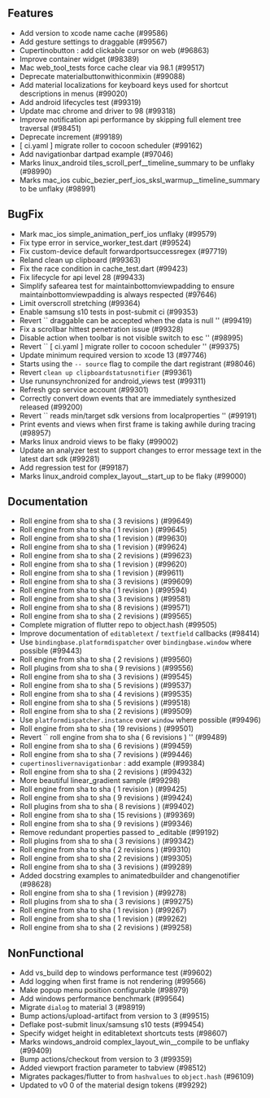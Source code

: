 
## Features

- Add version to xcode name cache (#99586)
- Add gesture settings to draggable (#99567)
- Cupertinobutton : add clickable cursor on web (#96863)
- Improve container widget (#98389)
- Mac web_tool_tests force cache clear via 98.1 (#99517)
- Deprecate materialbuttonwithiconmixin (#99088)
- Add material localizations for keyboard keys used for shortcut descriptions in menus (#99020)
- Add android lifecycles test (#99319)
- Update mac chrome and driver to 98 (#99318)
- Improve notification api performance by skipping full element tree traversal (#98451)
- Deprecate increment (#99189)
- [ ci.yaml ] migrate roller to cocoon scheduler (#99162)
- Add navigationbar dartpad example (#97046)
- Marks linux_android tiles_scroll_perf__timeline_summary to be unflaky (#98990)
- Marks mac_ios cubic_bezier_perf_ios_sksl_warmup__timeline_summary to be unflaky (#98991)

## BugFix

- Mark mac_ios simple_animation_perf_ios unflaky (#99579)
- Fix type error in service_worker_test.dart (#99524)
- Fix custom-device default forwardportsuccessregex (#97719)
- Reland clean up clipboard (#99363)
- Fix the race condition in cache_test.dart (#99423)
- Fix lifecycle for api level 28 (#99433)
- Simplify safearea test for maintainbottomviewpadding to ensure maintainbottomviewpadding is always respected (#97646)
- Limit overscroll stretching (#99364)
- Enable samsung s10 tests in post-submit ci (#99353)
- Revert `` draggable can be accepted when the data is null '' (#99419)
- Fix a scrollbar hittest penetration issue (#99328)
- Disable action when toolbar is not visible switch to esc '' (#98995)
- Revert `` [ ci.yaml ] migrate roller to cocoon scheduler '' (#99375)
- Update minimum required version to xcode 13 (#97746)
- Starts using the ` -- source ` flag to compile the dart registrant (#98046)
- Revert `` clean up clipboardstatusnotifier `` (#99361)
- Use rununsynchronized for android_views test (#99311)
- Refresh gcp service account (#99301)
- Correctly convert down events that are immediately synthesized released (#99200)
- Revert `` reads min/target sdk versions from localproperties '' (#99191)
- Print events and views when first frame is taking awhile during tracing (#98957)
- Marks linux android views to be flaky (#99002)
- Update an analyzer test to support changes to error message text in the latest dart sdk (#99281)
- Add regression test for (#99187)
- Marks linux_android complex_layout__start_up to be flaky (#99000)

## Documentation

- Roll engine from sha to sha ( 3 revisions ) (#99649)
- Roll engine from sha to sha ( 1 revision ) (#99645)
- Roll engine from sha to sha ( 1 revision ) (#99630)
- Roll engine from sha to sha ( 1 revision ) (#99624)
- Roll engine from sha to sha ( 2 revisions ) (#99623)
- Roll engine from sha to sha ( 1 revision ) (#99620)
- Roll engine from sha to sha ( 1 revision ) (#99611)
- Roll engine from sha to sha ( 3 revisions ) (#99609)
- Roll engine from sha to sha ( 1 revision ) (#99594)
- Roll engine from sha to sha ( 3 revisions ) (#99581)
- Roll engine from sha to sha ( 8 revisions ) (#99571)
- Roll engine from sha to sha ( 2 revisions ) (#99565)
- Complete migration of flutter repo to object.hash (#99505)
- Improve documentation of ` editabletext ` / ` textfield ` callbacks (#98414)
- Use ` bindingbase.platformdispatcher ` over ` bindingbase.window ` where possible (#99443)
- Roll engine from sha to sha ( 2 revisions ) (#99560)
- Roll plugins from sha to sha ( 9 revisions ) (#99556)
- Roll engine from sha to sha ( 3 revisions ) (#99545)
- Roll engine from sha to sha ( 5 revisions ) (#99537)
- Roll engine from sha to sha ( 4 revisions ) (#99535)
- Roll engine from sha to sha ( 5 revisions ) (#99518)
- Roll engine from sha to sha ( 2 revisions ) (#99509)
- Use ` platformdispatcher.instance ` over ` window ` where possible (#99496)
- Roll engine from sha to sha ( 19 revisions ) (#99501)
- Revert `` roll engine from sha to sha ( 6 revisions ) '' (#99489)
- Roll engine from sha to sha ( 6 revisions ) (#99459)
- Roll engine from sha to sha ( 7 revisions ) (#99446)
- ` cupertinoslivernavigationbar ` : add example (#99384)
- Roll engine from sha to sha ( 2 revisions ) (#99432)
- More beautiful linear_gradient sample (#99298)
- Roll engine from sha to sha ( 1 revision ) (#99425)
- Roll engine from sha to sha ( 9 revisions ) (#99424)
- Roll plugins from sha to sha ( 8 revisions ) (#99402)
- Roll engine from sha to sha ( 15 revisions ) (#99369)
- Roll engine from sha to sha ( 9 revisions ) (#99346)
- Remove redundant properties passed to _editable (#99192)
- Roll plugins from sha to sha ( 3 revisions ) (#99342)
- Roll engine from sha to sha ( 2 revisions ) (#99310)
- Roll engine from sha to sha ( 2 revisions ) (#99305)
- Roll engine from sha to sha ( 3 revisions ) (#99289)
- Added docstring examples to animatedbuilder and changenotifier (#98628)
- Roll engine from sha to sha ( 1 revision ) (#99278)
- Roll plugins from sha to sha ( 3 revisions ) (#99275)
- Roll engine from sha to sha ( 1 revision ) (#99267)
- Roll engine from sha to sha ( 1 revision ) (#99262)
- Roll engine from sha to sha ( 2 revisions ) (#99258)

## NonFunctional

- Add vs_build dep to windows performance test (#99602)
- Add logging when first frame is not rendering (#99566)
- Make popup menu position configurable (#98979)
- Add windows performance benchmark (#99564)
- Migrate ` dialog ` to material 3 (#98919)
- Bump actions/upload-artifact from version to 3 (#99515)
- Deflake post-submit linux/samsung s10 tests (#99454)
- Specify widget height in editabletext shortcuts tests (#98607)
- Marks windows_android complex_layout_win__compile to be unflaky (#99409)
- Bump actions/checkout from version to 3 (#99359)
- Added viewport fraction parameter to tabview (#98512)
- Migrates packages/flutter to from ` hashvalues ` to ` object.hash ` (#96109)
- Updated to v0 0 of the material design tokens (#99292)
